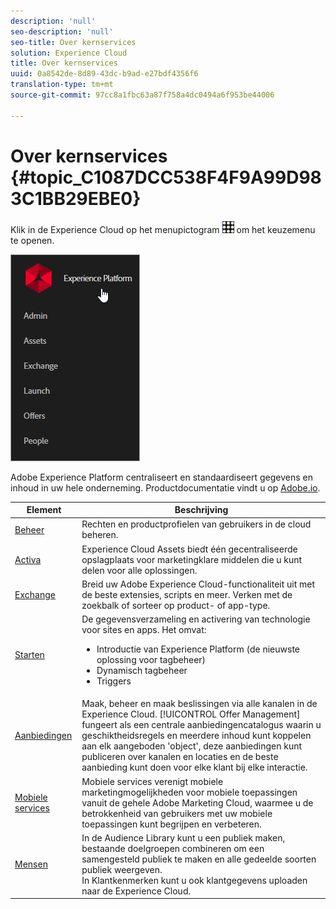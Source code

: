 ```yaml
---
description: 'null'
seo-description: 'null'
seo-title: Over kernservices
solution: Experience Cloud
title: Over kernservices
uuid: 0a8542de-8d89-43dc-b9ad-e27bdf4356f6
translation-type: tm+mt
source-git-commit: 97cc8a1fbc63a87f758a4dc0494a6f953be44006

---
```



# Over kernservices {#topic_C1087DCC538F4F9A99D983C1BB29EBE0}

Klik in de Experience Cloud op het menupictogram ![](assets/menu-icon.png) om het keuzemenu te openen.

![](assets/experience-cloud-core-services.png)

Adobe Experience Platform centraliseert en standaardiseert gegevens en inhoud in uw hele onderneming. Productdocumentatie vindt u op [Adobe.io](https://www.adobe.io/apis/experienceplatform/home/services.html).

| Element | Beschrijving |
|--- |--- |
| [Beheer](admin-getting-started/admin-getting-started.md) | Rechten en productprofielen van gebruikers in de cloud beheren. |
| [Activa](experience-cloud-assets/experience-cloud-assets.md) | Experience Cloud Assets biedt één gecentraliseerde opslagplaats voor marketingklare middelen die u kunt delen voor alle oplossingen. |
| [Exchange](https://experiencecloud.adobeexchange.com/) | Breid uw Adobe Experience Cloud-functionaliteit uit met de beste extensies, scripts en meer. Verken met de zoekbalk of sorteer op product- of app-type. |
| [Starten](activation/activation.md) | De gegevensverzameling en activering van technologie voor sites en apps. Het omvat:<ul><li>Introductie van Experience Platform (de nieuwste oplossing voor tagbeheer)</li><li>Dynamisch tagbeheer</li><li>Triggers</li></ul> |
| [Aanbiedingen](offer-management/getting-started.md) | Maak, beheer en maak beslissingen via alle kanalen in de Experience Cloud. [!UICONTROL Offer Management] fungeert als een centrale aanbiedingencatalogus waarin u geschiktheidsregels en meerdere inhoud kunt koppelen aan elk aangeboden &#39;object&#39;, deze aanbiedingen kunt publiceren over kanalen en locaties en de beste aanbieding kunt doen voor elke klant bij elke interactie. |
| [Mobiele services](https://docs.adobe.com/content/help/en/mobile-services/using/home.html) | Mobiele services verenigt mobiele marketingmogelijkheden voor mobiele toepassingen vanuit de gehele Adobe Marketing Cloud, waarmee u de betrokkenheid van gebruikers met uw mobiele toepassingen kunt begrijpen en verbeteren. |
| [Mensen](audience-library/audience-library.md) | In de Audience Library kunt u een publiek maken, bestaande doelgroepen combineren om een samengesteld publiek te maken en alle gedeelde soorten publiek weergeven.<br>In Klantkenmerken kunt u ook klantgegevens uploaden naar de Experience Cloud. |
